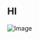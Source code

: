 ## HI 
 ![Image](https://github.com/user-attachments/assets/6bc371c5-dc61-4fa0-8303-5e215c75b286)

<!--
**SUCR0SE/SUCR0SE** is a ✨![download (1)](https://github.com/user-attachments/assets/8104cfd2-6677-49e8-b5d9-c5d3ef30a502)
 _special_ ✨ repository because its `README.md` (this file) appears on your GitHub profile.

Here are some ideas to get you started:

- 🔭 I’m currently working on ...
- 🌱 I’m currently learning ...
- 👯 I’m looking to collaborate on ...
- 🤔 I’m looking for help with ...
- 💬 Ask me about ...
- 📫 How to reach me: ...
- 😄 Pronouns: ...
- ⚡ Fun fact: ...
-->
